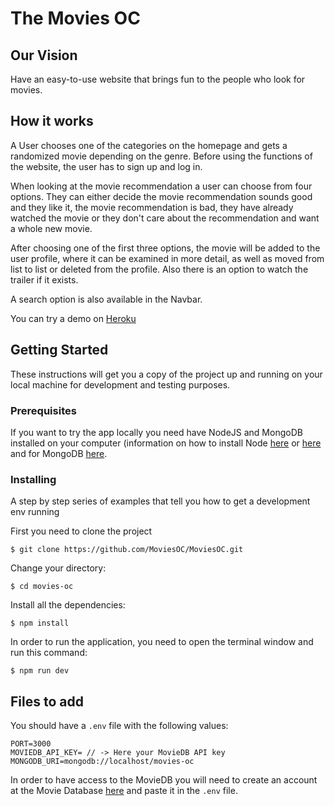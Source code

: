 # The Movies OC

## Our Vision

Have an easy-to-use website that brings fun to the people who look for movies.

## How it works

A User chooses one of the categories on the homepage and gets a randomized movie depending on the genre. Before using the functions of the website, the user has to sign up and log in.

When looking at the movie recommendation a user can choose from four options. They can either decide the movie recommendation sounds good and they like it, the movie recommendation is bad, they have already watched the movie or they don't care about the recommendation and want a whole new movie.

After choosing one of the first three options, the movie will be added to the user profile, where it can be examined in more detail, as well as moved from list to list or deleted from the profile. Also there is an option to watch the trailer if it exists.

A search option is also available in the Navbar.

You can try a demo on [Heroku](https://movies-oc.herokuapp.com)

## Getting Started

These instructions will get you a copy of the project up and running on your local machine for development and testing purposes.

### Prerequisites

If you want to try the app locally you need have NodeJS and MongoDB installed on your computer (information on how to install Node [here](https://nodejs.org/en/download/) or [here](https://github.com/creationix/nvm#installation) and for MongoDB [here](https://docs.mongodb.com/manual/administration/install-community/).

### Installing

A step by step series of examples that tell you how to get a development env running

First you need to clone the project

```
$ git clone https://github.com/MoviesOC/MoviesOC.git
```

Change your directory:

```
$ cd movies-oc
```

Install all the dependencies:

```
$ npm install
```

In order to run the application, you need to open the terminal window and run this command:

```
$ npm run dev
```

## Files to add

You should have a `.env` file with the following values:

```
PORT=3000
MOVIEDB_API_KEY= // -> Here your MovieDB API key
MONGODB_URI=mongodb://localhost/movies-oc
```

In order to have access to the MovieDB you will need to create an account at the Movie Database [here](https://www.themoviedb.org/account/signup) and paste it in the `.env` file.
